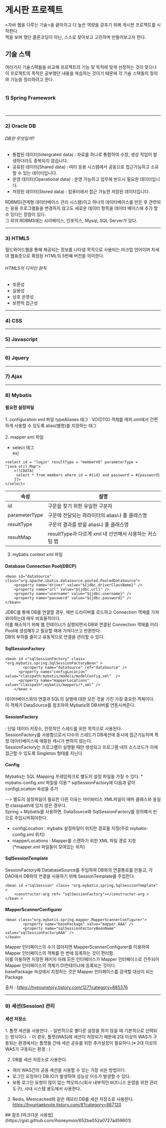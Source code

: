 # 게시판 프로젝트
<자바 웹을 다루는 기술>을 끝마치고 더 높은 역량을 갖추기 위해 게시판 프로젝트를 시작한다.<br>
책을 보며 했던 클론코딩이 아닌, 스스로 찾아보고 고민하며 만들어보고자 한다.

## 기술 스택
여러가지 기술스택들을 비교해 프로젝트의 기능 및 목적에 맞게 선정하는 것이 맞으나 이 프로젝트의 목적은
공부했던 내용을 복습하는 것이기 때문에 각 기술 스택들의 정의와 기능을 정리하려고 한다.<br>
<br>

<h3>1) Spring Framework</h3> <br>
<hr/>

<h3>2) Oracle DB</h3>

###### DB란 무엇일까? <br>
- 통합된 데이터(Intergrated data) : 자료를 하나로 통합하여 수정, 생성 작업이 발생하더라도 중복되지 않습니다.
- 공유된 데이터(Shared data) : 여러 응용 시스템에서 공동으로 접근가능하고 소유할 수 있는 데이터입니다.
- 운영 데이터(Operational data) : 운영 가능하고 업무에 반드시 필요한 데이터입니다.
- 저장된 데이터(Stored data) : 컴퓨터에서 접근 가능한 저장된 데이터입니다.

RDBMS(관계형 데이터베이스 관리 시스템)이고 하나의 데이터베이스를 만든 후 관련되는 응용 프로그램들을 변경하지 않고도
새로운 데이터 항목을 데이터 베이스에 추가 할 수 있다는 장점이 있다.<br>
그 외의 RDBMS에는 사이베이스, 인포믹스, Mysql, SQL Server가 있다.
<hr/>

<h3>3) HTML5</h3>
월드와이드웹을 통해 제공되는 정보를 나타낼 목적으로 사용되는 마크업 언어이며 차세대 웹표준으로 확정된 HTML의 5번째 버전을 의미한다.

###### HTML5의 디자인 원칙
 - 호환성
 - 실용성
 - 상호 운영성
 - 보편적 접근성
<hr/>

<h3>4) CSS</h3>

<hr/>
<h3>5) Javascript</h3>

<hr/>
<h3>6) Jquery</h3>

<hr/>

<h3>7) Ajax</h3>

<hr/>

<h3>8) Mybatis</h3>
<h4>필요한 설정파일</h4>
1. configuration xml 파일
typeAliases 태그 : VO(DTO) 객체를 매퍼.xml에서 간편하게 사용할 수 있도록 alias(별명)를 지정하는 태그
<br><br>
2. mapper xml 파일

* select 태그<br>
 ex)
 ```
 <select id = "login" resultType = "memberVO" parameterType = "java.util.Map">
     <![CDATA[
      select * from members where id = #{id} and password = #{password}
     ]]>
 </select>
 ```
 
 |속성|설명|
 |-------|----------------|
 |id|구문을 찾기 위한 유일한 구분자|
 |parameterType|구문에 전달되는 파라미터의 alias나 풀 클래스명|
 |resultType|구문의 결과를 받을 alias나 풀 클래스명|
 |resultMap|resultType과 다르게 xml 내 선언해서 사용하는 커스텀 맵|<br><br>
 
 
3. mybatis context xml 파일

<h4>Database Connection Pool(DBCP)</h4>

```
<bean id="dataSource" class="org.apache.ibatis.datasource.pooled.PooledDataSource">
	<property name="driver" value="${jdbc.driverClassName}" />
	<property name="url" value="${jdbc.url}" />
	<property name="username" value="${jdbc.username}" />
	<property name="password" value="${jdbc.password}" />
</bean>
```

 JDBC를 통해 DB를 연결할 경우, 매번 드라이버를 로드하고 Connection 객체를 가져와야하는데 매우 비효율적이다.<br>
 이를 해소하기 위해 웹 컨테이너가 실행되면서 DB와 연결된 Connection 객체를 미리 Pool에 생성해두고 필요할 때에 가져다쓰고 반환한다.<br>
 DB의 부하를 줄이고 유동적으로 연결을 관리할 수 있다.

 
<h4>SqlSessionFactory</h4>

```
<bean id ="sqlSessionFactory" class= "org.mybatis.spring.SqlSessionFactoryBean" >
	    <property name="dataSource" ref="dataSource" />
	  <property name="configLocation" value="classpath:mybatis/models/modelConfig.xml"  />
	  <property name="mapperLocations" value="classpath*:mybatis/mappers/*.xml" />
	</bean >
```
데이터베이스와의 연결과 SQL의 실행에 대한 모든 것을 가진 가장 중요한 객체이다.<br>
이 객체가 DataSource를 참조하여 Mybatis와 DB서버를 연동시켜준다.

<h4>SessionFactory</h4>
: 단일 데이터 저장소, 안정적인 스레드를 위한 목적으로 사용된다.<br>
SessionFactory를 사용함으로서 다수의 스레드가 DB세션에 동시에 접근가능하며 특정 데이터베이스에 매핑된 캐시가 변하지 않는다.<br>
SessionFactory는 프로그램이 실행될 때만 생성되고 프로그램 내의 소스코드가 이에 접근할 수 있도록 Singleton 형태를 지닌다.

<h4>Config</h4>
Mybatis는 SQL Mapping 프레임워크로 별도의 설정 파일을 가질 수 있다.
* mybatis-config.xml 파일을 이용
* sqlSessionFactory에 다음과 같이 configLocation 속성을 추가

--> 별도의 설정파일이 필요한 다른 이유는 마이바티스 XML파일이 매퍼 클래스와 동일한 classpath에 있지 않은 경우다.<br>
Spring + Mybatis를 사용하면, DataSource와 SqlSessionFactory를 정의해서 빈으로 주입시켜줘야한다.
* configLocation : mybatis 설정파일이 위치한 경로를 지정(주로 mybatis-config.xml 위치)
* mapperLocations : Mapper를 스캔하기 위한 XML 파일 경로 지정(*mapper.xml 파일들이 모여있는 위치)

<h4>SqlSessionTemplate</h4>
SessionFactory에 DatabaseSource를 주입하여 DB와의 연결통로를 만들고, 각 DAO에서 DB와의 연결을 사용하기 위해 SessionTemplate를 주입한다.

```
<bean id ="sqlSession" class= "org.mybatis.spring.SqlSessionTemplate" >
    <constructor-arg ref= "sqlSessionFactory"></constructor-arg >
</bean >
```

<h4>MapperScannerConfigurer</h4>

```
<bean class="org.mybatis.spring.mapper.MapperScannerConfigurer">
        <property name="basePackage" value="mapper.AAA" />
        <property name="sqlSessionFactoryBeanName" value="sqlSessionFactoryAAA" />
</bean>
```
Mapper 인터페이스의 수가 많아지면 MapperScannerConfigurer를 이용하여 Mapper 인터페이스의 객체를 한 번에 등록하는 것이 편리함.<br>
이를 이용하면 지정한 패키지 아래 모든 인터페이스가 Mapper 인터페이스로 간주되어 Mapper 인터페이스의 객체가 DI컨테이너에 등록되는 것이다.<br>
basePackage 속성에서 지정하는 것은 Mapper 인터페이스를 검색할 대상이 되는 Package


출처 : https://hyeounstory.tistory.com/127?category=885376

<hr/>

<h3>9) 세션(Session) 관리</h3>

<h4>세션 저장소</h4>
1. 톰캣 세션을 사용한다.
- 일반적으로 별다른 설정을 하지 않을 때 기본적으로 선택되는 방식이다.
- 이 경우, 톰캣(WAS)에 세션이 저장되기 때문에 2대 이상의 WAS가 구동되는 환경에서는 톰캣들 간에 세션 공유를 위한 추가설정이 필요하다.(※ 2대 이상의 WAS가 구동되는 환경 : )

2. DB를 세션 저장소로 사용한다.
- 여러 WAS간의 공용 세션을 사용할 수 있는 가장 쉬운 방법이다.
- 로그인 요청마다 DB IO가 발생하여 성능상 이슈가 발생할 수 있다.
- 보통 로그인 요청이 많이 없는 백오피스(회사 내부적인 비즈니스 운영을 위한 관리도구), 사내 시스템 용도에서 사용한다.

3. Redis, Memcached와 같은 메모리 DB를 세션 저장소로 사용한다.
https://hyuntaeknote.tistory.com/8?category=867120


</hr>
## 참조
[마크다운 사용법](https://gist.github.com/ihoneymon/652be052a0727ad59601)
